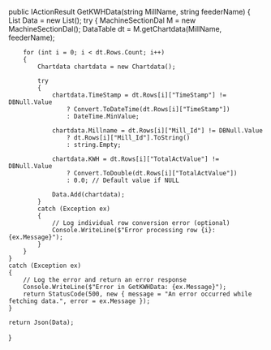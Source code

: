 public IActionResult GetKWHData(string MillName, string feederName)
{
    List<Chartdata> Data = new List<Chartdata>();
    try
    {
        MachineSectionDal M = new MachineSectionDal();
        DataTable dt = M.getChartdata(MillName, feederName);

        for (int i = 0; i < dt.Rows.Count; i++)
        {
            Chartdata chartdata = new Chartdata();

            try
            {
                chartdata.TimeStamp = dt.Rows[i]["TimeStamp"] != DBNull.Value 
                    ? Convert.ToDateTime(dt.Rows[i]["TimeStamp"]) 
                    : DateTime.MinValue;

                chartdata.Millname = dt.Rows[i]["Mill_Id"] != DBNull.Value 
                    ? dt.Rows[i]["Mill_Id"].ToString() 
                    : string.Empty;

                chartdata.KWH = dt.Rows[i]["TotalActValue"] != DBNull.Value 
                    ? Convert.ToDouble(dt.Rows[i]["TotalActValue"]) 
                    : 0.0; // Default value if NULL

                Data.Add(chartdata);
            }
            catch (Exception ex)
            {
                // Log individual row conversion error (optional)
                Console.WriteLine($"Error processing row {i}: {ex.Message}");
            }
        }
    }
    catch (Exception ex)
    {
        // Log the error and return an error response
        Console.WriteLine($"Error in GetKWHData: {ex.Message}");
        return StatusCode(500, new { message = "An error occurred while fetching data.", error = ex.Message });
    }

    return Json(Data);
}